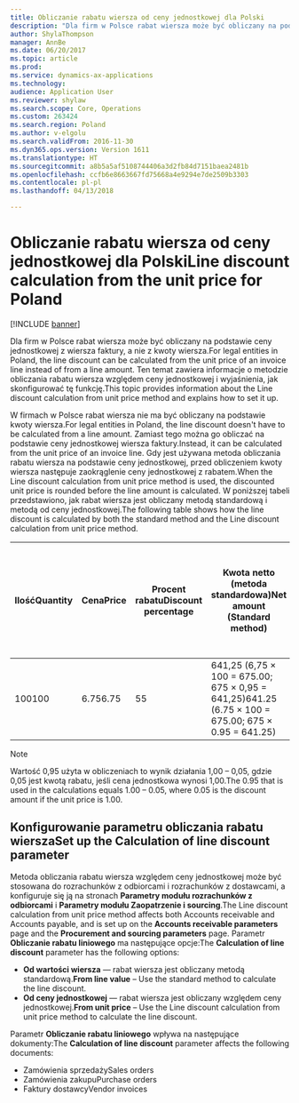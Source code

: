 ```yaml
---
title: Obliczanie rabatu wiersza od ceny jednostkowej dla Polski
description: "Dla firm w Polsce rabat wiersza może być obliczany na podstawie ceny jednostkowej z wiersza faktury, a nie z kwoty wiersza. Ten temat zawiera informacje o metodzie obliczania rabatu wiersza względem ceny jednostkowej i wyjaśnienia, jak skonfigurować tę funkcję."
author: ShylaThompson
manager: AnnBe
ms.date: 06/20/2017
ms.topic: article
ms.prod: 
ms.service: dynamics-ax-applications
ms.technology: 
audience: Application User
ms.reviewer: shylaw
ms.search.scope: Core, Operations
ms.custom: 263424
ms.search.region: Poland
ms.author: v-elgolu
ms.search.validFrom: 2016-11-30
ms.dyn365.ops.version: Version 1611
ms.translationtype: HT
ms.sourcegitcommit: a8b5a5af5108744406a3d2fb84d7151baea2481b
ms.openlocfilehash: ccfb6e8663667fd75668a4e9294e7de2509b3303
ms.contentlocale: pl-pl
ms.lasthandoff: 04/13/2018

---
```


# <a name="line-discount-calculation-from-the-unit-price-for-poland"></a><span data-ttu-id="00a0c-104">Obliczanie rabatu wiersza od ceny jednostkowej dla Polski</span><span class="sxs-lookup"><span data-stu-id="00a0c-104">Line discount calculation from the unit price for Poland</span></span>

[!INCLUDE [banner](../includes/banner.md)]

<span data-ttu-id="00a0c-105">Dla firm w Polsce rabat wiersza może być obliczany na podstawie ceny jednostkowej z wiersza faktury, a nie z kwoty wiersza.</span><span class="sxs-lookup"><span data-stu-id="00a0c-105">For legal entities in Poland, the line discount can be calculated from the unit price of an invoice line instead of from a line amount.</span></span> <span data-ttu-id="00a0c-106">Ten temat zawiera informacje o metodzie obliczania rabatu wiersza względem ceny jednostkowej i wyjaśnienia, jak skonfigurować tę funkcję.</span><span class="sxs-lookup"><span data-stu-id="00a0c-106">This topic provides information about the Line discount calculation from unit price method and explains how to set it up.</span></span>

<span data-ttu-id="00a0c-107">W firmach w Polsce rabat wiersza nie ma być obliczany na podstawie kwoty wiersza.</span><span class="sxs-lookup"><span data-stu-id="00a0c-107">For legal entities in Poland, the line discount doesn't have to be calculated from a line amount.</span></span> <span data-ttu-id="00a0c-108">Zamiast tego można go obliczać na podstawie ceny jednostkowej wiersza faktury.</span><span class="sxs-lookup"><span data-stu-id="00a0c-108">Instead, it can be calculated from the unit price of an invoice line.</span></span> <span data-ttu-id="00a0c-109">Gdy jest używana metoda obliczania rabatu wiersza na podstawie ceny jednostkowej, przed obliczeniem kwoty wiersza następuje zaokrąglenie ceny jednostkowej z rabatem.</span><span class="sxs-lookup"><span data-stu-id="00a0c-109">When the Line discount calculation from unit price method is used, the discounted unit price is rounded before the line amount is calculated.</span></span> <span data-ttu-id="00a0c-110">W poniższej tabeli przedstawiono, jak rabat wiersza jest obliczany metodą standardową i metodą od ceny jednostkowej.</span><span class="sxs-lookup"><span data-stu-id="00a0c-110">The following table shows how the line discount is calculated by both the standard method and the Line discount calculation from unit price method.</span></span>

|<span data-ttu-id="00a0c-111">Ilość</span><span class="sxs-lookup"><span data-stu-id="00a0c-111">Quantity</span></span>|<span data-ttu-id="00a0c-112">Cena</span><span class="sxs-lookup"><span data-stu-id="00a0c-112">Price</span></span>|<span data-ttu-id="00a0c-113">Procent rabatu</span><span class="sxs-lookup"><span data-stu-id="00a0c-113">Discount percentage</span></span>|<span data-ttu-id="00a0c-114">Kwota netto (metoda standardowa)</span><span class="sxs-lookup"><span data-stu-id="00a0c-114">Net amount (Standard method)</span></span>|<span data-ttu-id="00a0c-115">Kwota netto (metoda obliczania rabatu wiersza od ceny jednostkowej)</span><span class="sxs-lookup"><span data-stu-id="00a0c-115">Net amount (Line discount calculation from unit price method)</span></span>|
|--------|-----|-------------------|---------------|------------------------------------------------|
|<span data-ttu-id="00a0c-116">100</span><span class="sxs-lookup"><span data-stu-id="00a0c-116">100</span></span>     |<span data-ttu-id="00a0c-117">6.75</span><span class="sxs-lookup"><span data-stu-id="00a0c-117">6.75</span></span> |<span data-ttu-id="00a0c-118">5</span><span class="sxs-lookup"><span data-stu-id="00a0c-118">5</span></span>                  |<span data-ttu-id="00a0c-119">641,25 (6,75 × 100 = 675.00; 675 × 0,95 = 641,25)</span><span class="sxs-lookup"><span data-stu-id="00a0c-119">641.25 (6.75 × 100 = 675.00; 675 × 0.95 = 641.25)</span></span>|<span data-ttu-id="00a0c-120">641,00 (6,75 × 0,95 = 6,4125; 6,41 × 100 = 641,00)</span><span class="sxs-lookup"><span data-stu-id="00a0c-120">641.00 (6.75 × 0.95 = 6.4125; 6.41 × 100 = 641.00)</span></span>|

> [!NOTE]
> <span data-ttu-id="00a0c-121">Wartość 0,95 użyta w obliczeniach to wynik działania 1,00 – 0,05, gdzie 0,05 jest kwotą rabatu, jeśli cena jednostkowa wynosi 1,00.</span><span class="sxs-lookup"><span data-stu-id="00a0c-121">The 0.95 that is used in the calculations equals 1.00 – 0.05, where 0.05 is the discount amount if the unit price is 1.00.</span></span>

## <a name="set-up-the-calculation-of-line-discount-parameter"></a><span data-ttu-id="00a0c-122">Konfigurowanie parametru obliczania rabatu wiersza</span><span class="sxs-lookup"><span data-stu-id="00a0c-122">Set up the Calculation of line discount parameter</span></span>
<span data-ttu-id="00a0c-123">Metoda obliczania rabatu wiersza względem ceny jednostkowej może być stosowana do rozrachunków z odbiorcami i rozrachunków z dostawcami, a konfiguruje się ją na stronach **Parametry modułu rozrachunków z odbiorcami** i **Parametry modułu Zaopatrzenie i sourcing**.</span><span class="sxs-lookup"><span data-stu-id="00a0c-123">The Line discount calculation from unit price method affects both Accounts receivable and Accounts payable, and is set up on the **Accounts receivable parameters** page and the **Procurement and sourcing parameters** page.</span></span> <span data-ttu-id="00a0c-124">Parametr **Obliczanie rabatu liniowego** ma następujące opcje:</span><span class="sxs-lookup"><span data-stu-id="00a0c-124">The **Calculation of line discount** parameter has the following options:</span></span>

-   <span data-ttu-id="00a0c-125">**Od wartości wiersza** — rabat wiersza jest obliczany metodą standardową.</span><span class="sxs-lookup"><span data-stu-id="00a0c-125">**From line value** – Use the standard method to calculate the line discount.</span></span>
-   <span data-ttu-id="00a0c-126">**Od ceny jednostkowej** — rabat wiersza jest obliczany względem ceny jednostkowej.</span><span class="sxs-lookup"><span data-stu-id="00a0c-126">**From unit price** – Use the Line discount calculation from unit price method to calculate the line discount.</span></span>

<span data-ttu-id="00a0c-127">Parametr **Obliczanie rabatu liniowego** wpływa na następujące dokumenty:</span><span class="sxs-lookup"><span data-stu-id="00a0c-127">The **Calculation of line discount** parameter affects the following documents:</span></span>

-   <span data-ttu-id="00a0c-128">Zamówienia sprzedaży</span><span class="sxs-lookup"><span data-stu-id="00a0c-128">Sales orders</span></span>
-   <span data-ttu-id="00a0c-129">Zamówienia zakupu</span><span class="sxs-lookup"><span data-stu-id="00a0c-129">Purchase orders</span></span>
-   <span data-ttu-id="00a0c-130">Faktury dostawcy</span><span class="sxs-lookup"><span data-stu-id="00a0c-130">Vendor invoices</span></span>





